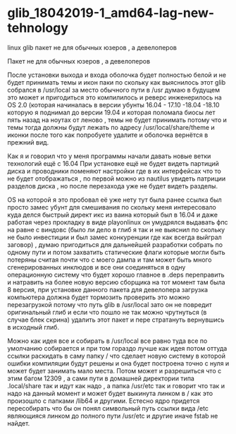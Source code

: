 # glib_18042019-1_amd64-lag-new-tehnology
linux glib пакет не для обычных юзеров , а девелоперов 

Пакет не для обычных юзеров , а девелоперов 

После установки выхода и входа оболочка будет полностью белой и не будет принимать темы и икон паки по скольку как выяснилось этот glib собрался в /usr/local за место обычного пути в /usr думаю в будущем это может и пригодиться это компилилось и реверс инженерилось на OS 2.0 (которая начиналась в версии убунты 16.04 - 17.10 -18.04 -18.10 которую я поднимал до версии 19.04 и которая поломала биосы лет пять назад на ноутах от леново , темы не будет принимать потому что и темы тогда должны будут лежать по адресу /usr/local/share/theme и иконки после того как попробуете удалите и оболочка вернётся в прежний вид.

 Как я и говорил что у меня программы начали давать новые ветки технологий ещё с 16.04 При установке ещё не будет видеть партиций диска и проводники поменяют настройки где в их интерфейсах что то не будет отображаться , по первой можно из nautilus увидеть патриции разделов диска , но после перезахода уже не будет видеть разделы.


OS на которой я это пробовал её уже нету тут была ранее ссылка был просто замес убунт для смешивания по скольку меня интересовало куда делся быстрый директ икс из ваина который был в 16.04 и даже работая через прокладку в виде playonlinux он умудрялся выдавать фпс на равне с виндовс (было ли дело в глиб я так и не выяснил по скольку не было инвестиции и был замес конкуренции где как всегда выйграл заговор) , думаю пригодиться для дальнейшей разработки собрать по одному пути и потом захватить статические флаги которые могли быть потеряны считая почти что с моего дампа и там может быть много сгенерированных инклюдов и все они соединяться в одну операционную систему что будет хорошо главное в .deps переправить и натравить на более новую версию сборщика на тот момент там была 8 версия, при установке данного пакета для девелопера загрузка компьютера должна будет тормозить проверить это можно перезагрузкой потому что путь glib в /usr/local зато он не повредит оригинальный глиб и если что пошло не так можно чрутнуться (в случае блек скрина) удалить этот пакет и пере стратануть вернувшись в исходный глиб.

Можно как идея все и собирать в /usr/local все равно туда все по умолчанию собирается и при том гораздо лучше как идея потом оттуда ссылки раскидать в саму папку / что сделает новую систему в которой ошибки компиляции будут решены и она будет построена точно с нуля и может будет занимать мало места. Потом может и разрешиться что с этим багом 12309 , а сами пути в домашней директории типа .local/share так и идут как надо , а папка /usr/etc так и говорит что так и надо на данный момент и может будет выкинута линком в / как это произошло с папками /lib64 и другими. Естесно ядро придется пересобирать что бы он понял символьный путь ссылки вида /etc являющияся линком до полного пути /usr/etc и другие иначе fstab не найдет.
